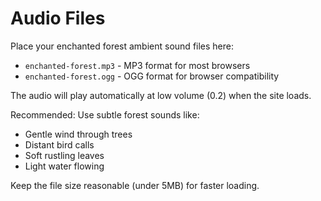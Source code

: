 # Audio Files

Place your enchanted forest ambient sound files here:

- `enchanted-forest.mp3` - MP3 format for most browsers
- `enchanted-forest.ogg` - OGG format for browser compatibility

The audio will play automatically at low volume (0.2) when the site loads.

Recommended: Use subtle forest sounds like:
- Gentle wind through trees
- Distant bird calls
- Soft rustling leaves
- Light water flowing

Keep the file size reasonable (under 5MB) for faster loading.